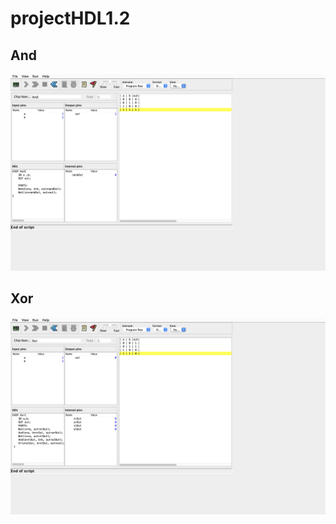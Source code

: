 # projectHDL1.2 
## And
<img src="./And screenshot.png"/>

## Xor
<img src="./Xor screenshot.png"/>
